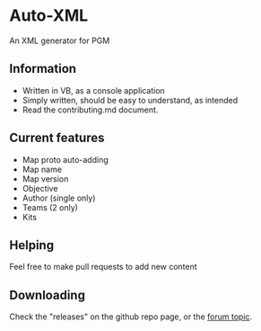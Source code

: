 Auto-XML
========

An XML generator for PGM

## Information

* Written in VB, as a console application
* Simply written, should be easy to understand, as intended
* Read the contributing.md document.

## Current features

* Map proto auto-adding
* Map name
* Map version
* Objective
* Author (single only)
* Teams (2 only)
* Kits

## Helping

Feel free to make pull requests to add new content

## Downloading

Check the "releases" on the github repo page, or the [forum topic](https://oc.tc/forums/topics/51f2421aaf7fb059f30099ae).
